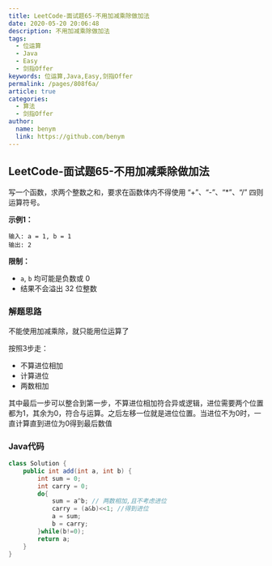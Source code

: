 ```yaml
---
title: LeetCode-面试题65-不用加减乘除做加法
date: 2020-05-20 20:06:48
description: 不用加减乘除做加法
tags: 
  - 位运算
  - Java
  - Easy
  - 剑指Offer
keywords: 位运算,Java,Easy,剑指Offer
permalink: /pages/808f6a/
article: true
categories: 
  - 算法
  - 剑指Offer
author: 
  name: benym
  link: https://github.com/benym
---
```


## LeetCode-面试题65-不用加减乘除做加法

写一个函数，求两个整数之和，要求在函数体内不得使用 “+”、“-”、“*”、“/” 四则运算符号。

 <!--more-->

**示例1：**

```
输入: a = 1, b = 1
输出: 2
```

**限制：**

- `a`, `b` 均可能是负数或 0
- 结果不会溢出 32 位整数

### 解题思路

不能使用加减乘除，就只能用位运算了

按照3步走：

- 不算进位相加
- 计算进位
- 两数相加

其中最后一步可以整合到第一步，不算进位相加符合异或逻辑，进位需要两个位置都为1，其余为0，符合与运算。之后左移一位就是进位位置。当进位不为0时，一直计算直到进位为0得到最后数值

### Java代码

```java
class Solution {
    public int add(int a, int b) {
        int sum = 0;
        int carry = 0;
        do{
            sum = a^b; // 两数相加,且不考虑进位
            carry = (a&b)<<1; //得到进位
            a = sum;
            b = carry;
        }while(b!=0);
        return a;
    }
}
```

